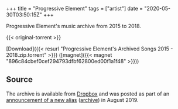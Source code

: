 +++
title = "Progressive Element"
tags = ["artist"]
date = "2020-05-30T03:50:15Z"
+++

Progressive Element's music archive from 2015 to 2018.

{{< original-torrent >}}

[Download]({{< resurl "Progressive Element's Archived Songs 2015 - 2018.zip.torrent" >}}) ([magnet]({{< magnet "896c84cbef0cef294793dfbf62800ed00f1a1f48" >}}))

## Source

The archive is available from [Dropbox](https://www.dropbox.com/s/43vwdwurr0uw9o3/Progressive%20Element's%20Archived%20Songs%202015%20-%202018.zip?dl=0) and was posted as part of an [announcement of a new alias](https://www.youtube.com/watch?v=E1IJJvTteRE) ([archive](https://archive.is/6hAKp)) in August 2019.
